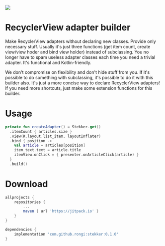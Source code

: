 [![](https://jitpack.io/v/rongi/stekker.svg)](https://jitpack.io/#rongi/stekker)

# RecyclerView adapter builder

Make RecyclerView adapters without declaring new classes. Provide only necessary stuff. Usually it's just three functions (get item count, create view/view hoder and bind view holder) instead of subclassing. You no longer have to spam useless adapter classes each time you need a trivial adapter. It's functional and Kotlin-friendly.

We don't compromise on flexibility and don't hide stuff from you. If it's possible to do something with subclassing, it's possible to do it with this builder also. It's just a more concise way to declare RecyclerView adapters! If you need more shortcuts, just make some extension functions for this builder.

Usage
=====

```kotlin
private fun createAdapter() = Stekker.get()
  .itemCount { articles.size }
  .view(R.layout.list_item, layoutInflater)
  .bind { position ->
    val article = articles[position]
    item_text.text = article.title
    itemView.onClick = { presenter.onArticleClick(article) }
  }
  .build()
```

Download
========

```groovy
allprojects {
    repositories {
        ...
        maven { url 'https://jitpack.io' }
    }
}
```

```groovy
dependencies {
    implementation 'com.github.rongi:stekker:0.1.0'
}
```
